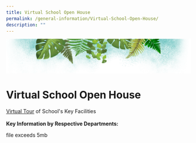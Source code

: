 ```yaml
---
title: Virtual School Open House
permalink: /general-information/Virtual-School-Open-House/
description: ""
---
```

![](/images/Banner.png)

# Virtual School Open House


[Virtual Tour](https://www.thinglink.com/card/1309157252489281538) of School's Key Facilities  
   
<b>Key Information by Respective Departments:</b>

file exceeds 5mb

